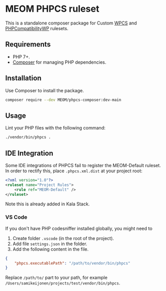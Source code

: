 # MEOM PHPCS ruleset

This is a standalone composer package for Custom [WPCS](https://github.com/WordPress-Coding-Standards/WordPress-Coding-Standards) and [PHPCompatibilityWP](https://github.com/PHPCompatibility/PHPCompatibilityWP)  rulesets.

## Requirements

* PHP 7+.
* [Composer](https://getcomposer.org/) for managing PHP dependencies.

## Installation

Use Composer to install the package.

```bash
composer require --dev MEOM/phpcs-composer:dev-main
```

## Usage

Lint your PHP files with the following command:

```bash
./vendor/bin/phpcs .
```

## IDE Integration

Some IDE integrations of PHPCS fail to register the MEOM-Default ruleset. In order to rectify this, place `.phpcs.xml.dist` at your project root:

```xml
<?xml version="1.0"?>
<ruleset name="Project Rules">
    <rule ref="MEOM-Default" />
</ruleset>
```

Note this is already added in Kala Stack.

### VS Code

If you don't have PHP codesniffer installed globally, you might need to

1. Create folder `.vscode` (in the root of the project).
1. Add file `settings.json` in the folder.
1. Add the following content in the file.

```json
{
    "phpcs.executablePath": "/path/to/vendor/bin/phpcs"
}
```

Replace `/path/to/` part to your path, for example `/Users/samikeijonen/projects/test/vendor/bin/phpcs`.
